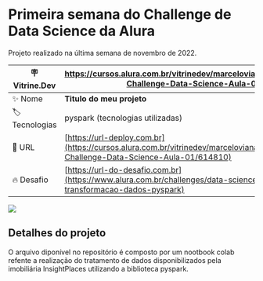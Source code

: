 # Primeira semana do Challenge de Data Science da Alura

Projeto realizado na última semana de novembro de 2022.

| :placard: Vitrine.Dev |https://cursos.alura.com.br/vitrinedev/marceloviana1991/project/-Challenge-Data-Science-Aula-01|
| -------------  | --- |
| :sparkles: Nome        | **Titulo do meu projeto**
| :label: Tecnologias | pyspark (tecnologias utilizadas)
| :rocket: URL         | [https://url-deploy.com.br](https://cursos.alura.com.br/vitrinedev/marceloviana1991/project/-Challenge-Data-Science-Aula-01/614810)
| :fire: Desafio     | [https://url-do-desafio.com.br](https://www.alura.com.br/challenges/data-science-2/semana-01-transformacao-dados-pyspark)

<!-- Inserir imagem com a #vitrinedev ao final do link -->
![](https://images-ext-1.discordapp.net/external/VvLc8xexIGXQHZ1mpEPkLvvc1BMc1at31chLgq9BPsM/https/opengraph.githubassets.com/2402e271b7cf04f73aae0c5ff0c2166c849ee3ab92f54e6ca1d09281c2d9255a/marceloviana1991/-Challenge-Data-Science-Aula-01#vitrinedev)

## Detalhes do projeto

O arquivo diponível no repositório é composto por um nootbook colab refente a realização do tratamento de dados disponibilizados pela imobiliária InsightPlaces utilizando a biblioteca pyspark.

